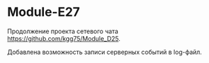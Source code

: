 # Module-E27
Продолжение проекта сетевого чата https://github.com/kgg75/Module_D25.

Добавлена возможность записи серверных событий в log-файл.
